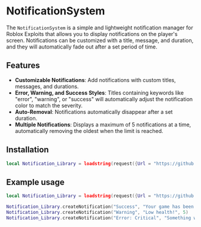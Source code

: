 # NotificationSystem

The `NotificationSystem` is a simple and lightweight notification manager for Roblox Exploits that allows you to display notifications on the player's screen. Notifications can be customized with a title, message, and duration, and they will automatically fade out after a set period of time.

## Features

- **Customizable Notifications**: Add notifications with custom titles, messages, and durations.
- **Error, Warning, and Success Styles**: Titles containing keywords like "error", "warning", or "success" will automatically adjust the notification color to match the severity.
- **Auto-Removal**: Notifications automatically disappear after a set duration.
- **Multiple Notifications**: Displays a maximum of 5 notifications at a time, automatically removing the oldest when the limit is reached.

## Installation

```lua
local Notification_Library = loadstring(request({Url = "https://github.com/ScripterTSBG/Notification-System/raw/refs/heads/main/notification.lua", Method = 'GET'}).Body)()
```

## Example usage

```lua
local Notification_Library = loadstring(request({Url = "https://github.com/ScripterTSBG/Notification-System/raw/refs/heads/main/notification.lua", Method = 'GET'}).Body)()

Notification_Library.createNotification("Success", "Your game has been saved successfully!", 5)
Notification_Library.createNotification("Warning", "Low health!", 5)
Notification_Library.createNotification("Error: Critical", "Something went wrong!", 5)
```
